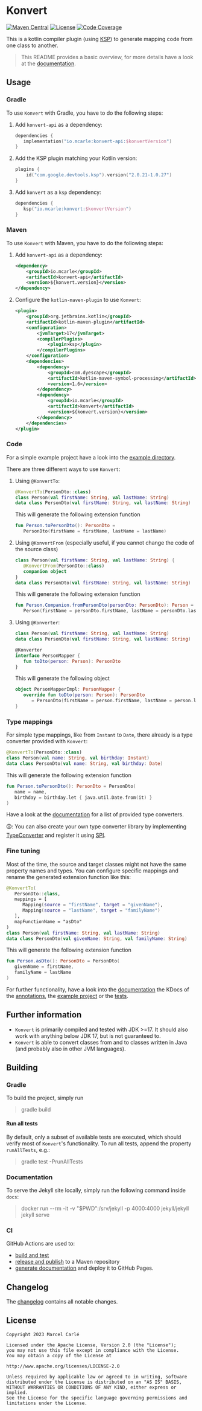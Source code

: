 # Konvert

[![Maven Central][maven-image]][maven-url]
[![License][license-image]](LICENSE)
[![Code Coverage][codecov-image]][codecov-url]

This is a kotlin compiler plugin (using [KSP](https://github.com/google/ksp)) to generate mapping code from one class to another.

> This README provides a basic overview, for more details have a look at the [documentation](https://mcarleio.github.io/konvert).

## Usage

### Gradle

To use `Konvert` with Gradle, you have to do the following steps:

1. Add `konvert-api` as a dependency:
   ```kotlin
   dependencies {
      implementation("io.mcarle:konvert-api:$konvertVersion")
   }
   ```

2. Add the KSP plugin matching your Kotlin version:
   ```kotlin
   plugins {
       id("com.google.devtools.ksp").version("2.0.21-1.0.27")
   }
   ```

3. Add `konvert` as a `ksp` dependency:
   ```kotlin
   dependencies {
      ksp("io.mcarle:konvert:$konvertVersion")
   }
   ```

### Maven

To use `Konvert` with Maven, you have to do the following steps:

1. Add `konvert-api` as a dependency:
   ```xml
   <dependency>
       <groupId>io.mcarle</groupId>
       <artifactId>konvert-api</artifactId>
       <version>${konvert.version}</version>
   </dependency>
   ```

2. Configure the `kotlin-maven-plugin` to use `Konvert`:
   ```xml
   <plugin>
       <groupId>org.jetbrains.kotlin</groupId>
       <artifactId>kotlin-maven-plugin</artifactId>
       <configuration>
           <jvmTarget>17</jvmTarget>
           <compilerPlugins>
               <plugin>ksp</plugin>
           </compilerPlugins>
       </configuration>
       <dependencies>
           <dependency>
               <groupId>com.dyescape</groupId>
               <artifactId>kotlin-maven-symbol-processing</artifactId>
               <version>1.6</version>
           </dependency>
           <dependency>
               <groupId>io.mcarle</groupId>
               <artifactId>konvert</artifactId>
               <version>${konvert.version}</version>
           </dependency>
       </dependencies>
   </plugin>
   ```

### Code

For a simple example project have a look into the [example directory](example).

There are three different ways to use `Konvert`:

1. Using `@KonvertTo`:
   ```kotlin
   @KonvertTo(PersonDto::class)
   class Person(val firstName: String, val lastName: String)
   data class PersonDto(val firstName: String, val lastName: String)
   ```
   This will generate the following extension function
   ```kotlin
   fun Person.toPersonDto(): PersonDto =
      PersonDto(firstName = firstName, lastName = lastName)
   ```

2. Using `@KonvertFrom` (especially useful, if you cannot change the code of the source class)
   ```kotlin
   class Person(val firstName: String, val lastName: String) {
      @KonvertFrom(PersonDto::class)
      companion object
   }
   data class PersonDto(val firstName: String, val lastName: String)
   ```
   This will generate the following extension function
   ```kotlin
   fun Person.Companion.fromPersonDto(personDto: PersonDto): Person =
      Person(firstName = personDto.firstName, lastName = personDto.lastName)
   ```

3. Using `@Konverter`:
   ```kotlin
   class Person(val firstName: String, val lastName: String)
   data class PersonDto(val firstName: String, val lastName: String)

   @Konverter
   interface PersonMapper {
      fun toDto(person: Person): PersonDto
   }
   ```
   This will generate the following object
   ```kotlin
   object PersonMapperImpl: PersonMapper {
      override fun toDto(person: Person): PersonDto
         = PersonDto(firstName = person.firstName, lastName = person.lastName)
   }
   ```

### Type mappings

For simple type mappings, like from `Instant` to `Date`, there already is a type converter provided with `Konvert`:

```kotlin
@KonvertTo(PersonDto::class)
class Person(val name: String, val birthday: Instant)
data class PersonDto(val name: String, val birthday: Date)
```

This will generate the following extension function

```kotlin
fun Person.toPersonDto(): PersonDto = PersonDto(
   name = name,
   birthday = birthday.let { java.util.Date.from(it) }
)
```

Have a look at the [documentation](https://mcarleio.github.io/konvert/typeconverter/) for a list of provided type converters.

🛈: You can also create your own type converter library by
implementing [TypeConverter](converter-api/src/main/kotlin/io/mcarle/konvert/converter/api/TypeConverter.kt) and register it
using [SPI](https://en.wikipedia.org/wiki/Service_provider_interface).

### Fine tuning

Most of the time, the source and target classes might not have the same property names and types.
You can configure specific mappings and rename the generated extension function like this:

```kotlin
@KonvertTo(
   PersonDto::class,
   mappings = [
      Mapping(source = "firstName", target = "givenName"),
      Mapping(source = "lastName", target = "familyName")
   ],
   mapFunctionName = "asDto"
)
class Person(val firstName: String, val lastName: String)
data class PersonDto(val givenName: String, val familyName: String)
```

This will generate the following extension function

```kotlin
fun Person.asDto(): PersonDto = PersonDto(
   givenName = firstName,
   familyName = lastName
)
```

For further functionality, have a look into
the [documentation](https://mcarleio.github.io/konvert/)
the KDocs of the [annotations](annotations/src/main/kotlin/io/mcarle/konvert/api),
the [example project](example/src/main/kotlin/io/mcarle/konvert/example)
or the [tests](processor/src/test/kotlin/io/mcarle/konvert/processor).

## Further information

* `Konvert` is primarily compiled and tested with JDK >=17. It should also work with anything below JDK 17, but is not guaranteed to.
* `Konvert` is able to convert classes from and to classes written in Java (and probably also in other JVM languages).

## Building

### Gradle

To build the project, simply run

> gradle build

#### Run all tests

By default, only a subset of available tests are executed, which should verify most of `Konvert`'s functionality.
To run all tests, append the property `runAllTests`, e.g.:

> gradle test -PrunAllTests

### Documentation

To serve the Jekyll site locally, simply run the following command inside `docs`:

> docker run --rm -it -v "$PWD":/srv/jekyll -p 4000:4000 jekyll/jekyll jekyll serve

### CI

GitHub Actions are used to:

* [build and test](.github/workflows/build.yml)
* [release and publish](.github/workflows/release.yml) to a Maven repository
* [generate documentation](.github/workflows/pages.yml) and deploy it to GitHub Pages.

## Changelog

The [changelog](CHANGELOG.md) contains all notable changes.

## License

    Copyright 2023 Marcel Carlé

    Licensed under the Apache License, Version 2.0 (the "License");
    you may not use this file except in compliance with the License.
    You may obtain a copy of the License at

    http://www.apache.org/licenses/LICENSE-2.0

    Unless required by applicable law or agreed to in writing, software
    distributed under the License is distributed on an "AS IS" BASIS,
    WITHOUT WARRANTIES OR CONDITIONS OF ANY KIND, either express or implied.
    See the License for the specific language governing permissions and
    limitations under the License.


[maven-image]: https://img.shields.io/maven-central/v/io.mcarle/konvert.svg
[maven-url]: https://central.sonatype.com/artifact/io.mcarle/konvert/
[license-image]: https://img.shields.io/github/license/mcarleio/konvert.svg
[codecov-image]: https://img.shields.io/codecov/c/github/mcarleio/konvert.svg
[codecov-url]: https://codecov.io/gh/mcarleio/konvert
